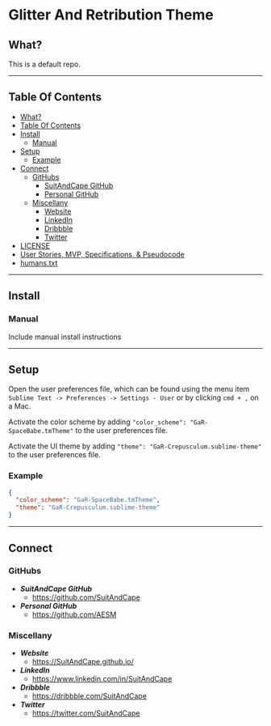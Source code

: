<!-- README.md -->

Glitter And Retribution Theme
==========================================================================

## What?

This is a default repo.

--------------------------------------------------------------------------

## Table Of Contents

- [What?](#what)
- [Table Of Contents](#table-of-contents)
- [Install](#install)
  <!-- + [Package Control](#package-control-recommended) -->
  + [Manual](#manual)
- [Setup](#setup)
  + [Example](#example)
  <!-- + [Color Schemes Included](#color-schemes-included) -->
  <!-- + [UI Themes Included](#ui-themes-included) -->
- [Connect](#connect)
  + [GitHubs](#githubs)
    * [SuitAndCape GitHub](https://github.com/SuitAndCape)
    * [Personal GitHub](https://github.com/AESM)
  + [Miscellany](#miscellany)
    * [Website](https://SuitAndCape.github.io/)
    * [LinkedIn](https://www.linkedin.com/in/SuitAndCape)
    * [Dribbble](https://dribbble.com/SuitAndCape)
    * [Twitter](https://twitter.com/SuitAndCape)
- [LICENSE](https://github.com/SuitAndCape/GlitterAndRetribution/blob/master/LICENSE)
- [User Stories, MVP, Specifications, & Pseudocode](https://github.com/SuitAndCape/GlitterAndRetribution/blob/master/Stories_MVP_Specs_Pseudocode.md)
- [humans.txt](https://github.com/SuitAndCape/GlitterAndRetribution/blob/master/humans.txt)

--------------------------------------------------------------------------

## Install

<!-- ### Package Control (Recommended)
1. Install the [Sublime Text Package Manager](http://wbond.net/sublime_packages/package_control)
2. Open the Sublime Text Command Pallet and search for `Package Control: Install Package`
3. Search for and select `Theme - GlitterAndRetribution` from the package list -->

### Manual
Include manual install instructions

--------------------------------------------------------------------------

## Setup

Open the user preferences file, which can be found using the menu item `Sublime Text -> Preferences -> Settings - User` or by clicking `cmd + ,` on a Mac.

Activate the color scheme by adding `"color_scheme": "GaR-SpaceBabe.tmTheme"` to the user preferences file.

Activate the UI theme by adding `"theme": "GaR-Crepusculum.sublime-theme"` to the user preferences file.

### Example
```json
{
  "color_scheme": "GaR-SpaceBabe.tmTheme",
  "theme": "GaR-Crepusculum.sublime-theme"
}
```

<!-- ### Color Schemes Included
```json
{
  "color_scheme": "GaR-SpaceBabe.tmTheme"
}
``` -->

<!-- ### UI Themes Included
```json
{
  "theme": "GaR-Crepusculum.sublime-theme"
}
``` -->

--------------------------------------------------------------------------

## Connect

### GitHubs
- **_SuitAndCape GitHub_**
  + https://github.com/SuitAndCape
- **_Personal GitHub_**
  + https://github.com/AESM

### Miscellany
- **_Website_**
  + https://SuitAndCape.github.io/
- **_LinkedIn_**
  + https://www.linkedin.com/in/SuitAndCape
- **_Dribbble_**
  + https://dribbble.com/SuitAndCape
- **_Twitter_**
  + https://twitter.com/SuitAndCape
